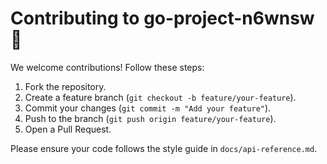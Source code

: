 # Contributing to go-project-n6wnsw 🤝

We welcome contributions! Follow these steps:

1. Fork the repository.
2. Create a feature branch (`git checkout -b feature/your-feature`).
3. Commit your changes (`git commit -m "Add your feature"`).
4. Push to the branch (`git push origin feature/your-feature`).
5. Open a Pull Request.

Please ensure your code follows the style guide in `docs/api-reference.md`.
